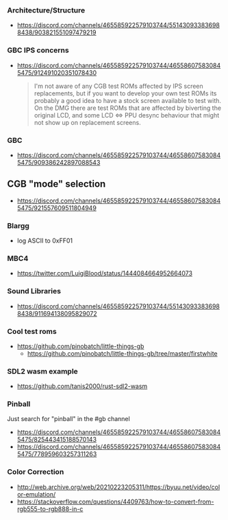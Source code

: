 ### Architecture/Structure
- https://discord.com/channels/465585922579103744/551430933836988438/903821551097479219

### GBC IPS concerns
- https://discord.com/channels/465585922579103744/465586075830845475/912491020351078430
  > I'm not aware of any CGB test ROMs affected by IPS screen replacements, but if you want to develop your own test ROMs its probably a good idea to have a stock screen available to test with.
  > On the DMG there are test ROMs that are affected by biverting the original LCD, and some LCD <=> PPU desync behaviour that might not show up on replacement screens.

### GBC
- https://discord.com/channels/465585922579103744/465586075830845475/909386242897088543

## CGB "mode" selection
- https://discord.com/channels/465585922579103744/465586075830845475/921557609511804949 

### Blargg
- log ASCII to 0xFF01

### MBC4
- https://twitter.com/LuigiBlood/status/1444084664952664073

### Sound Libraries
- https://discord.com/channels/465585922579103744/551430933836988438/911694138095829072

### Cool test roms
- https://github.com/pinobatch/little-things-gb
  - https://github.com/pinobatch/little-things-gb/tree/master/firstwhite

### SDL2 wasm example
- https://github.com/tanis2000/rust-sdl2-wasm

### Pinball
Just search for "pinball" in the #gb channel
- https://discord.com/channels/465585922579103744/465586075830845475/825443415188570143
- https://discord.com/channels/465585922579103744/465586075830845475/778959603257311263

### Color Correction
- http://web.archive.org/web/20210223205311/https://byuu.net/video/color-emulation/
- https://stackoverflow.com/questions/4409763/how-to-convert-from-rgb555-to-rgb888-in-c